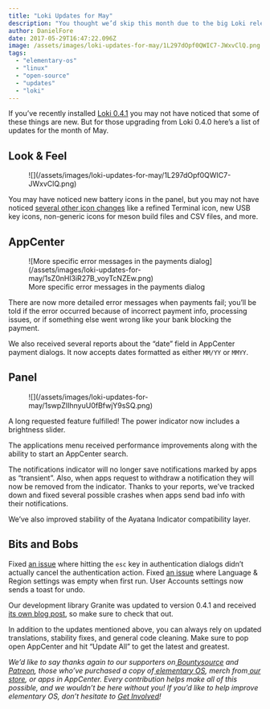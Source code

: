 ```yaml
---
title: "Loki Updates for May"
description: "You thought we’d skip this month due to the big Loki release, didn’t you?"
author: DanielFore
date: 2017-05-29T16:47:22.096Z
image: /assets/images/loki-updates-for-may/1L297dOpf0QWIC7-JWxvClQ.png
tags:
  - "elementary-os"
  - "linux"
  - "open-source"
  - "updates"
  - "loki"
---
```


If you’ve recently installed [Loki 0.4.1](https://medium.com/elementaryos/new-release-elementary-os-loki-0-4-1-2a756549ee76) you may not have noticed that some of these things are new. But for those upgrading from Loki 0.4.0 here’s a list of updates for the month of May.

## Look & Feel

<figure markdown="1">
![](/assets/images/loki-updates-for-may/1L297dOpf0QWIC7-JWxvClQ.png)
</figure>

You may have noticed new battery icons in the panel, but you may not have noticed [several other icon changes](https://github.com/elementary/icons/compare/996c760...b952151) like a refined Terminal icon, new USB key icons, non-generic icons for meson build files and CSV files, and more.

## AppCenter

<figure markdown="1">
![More specific error messages in the payments dialog](/assets/images/loki-updates-for-may/1sZ0nHl3iR27B_voyTcNZEw.png)
<figcaption markdown="1">
More specific error messages in the payments dialog
</figcaption>
</figure>

There are now more detailed error messages when payments fail; you’ll be told if the error occurred because of incorrect payment info, processing issues, or if something else went wrong like your bank blocking the payment.

We also received several reports about the “date” field in AppCenter payment dialogs. It now accepts dates formatted as either `MM/YY` or `MMYY`.

## Panel

<figure markdown="1">
![](/assets/images/loki-updates-for-may/1swpZIIhnyuU0fBfwjY9sSQ.png)
</figure>

A long requested feature fulfilled! The power indicator now includes a brightness slider.

The applications menu received performance improvements along with the ability to start an AppCenter search.

The notifications indicator will no longer save notifications marked by apps as “transient”. Also, when apps request to withdraw a notification they will now be removed from the indicator. Thanks to your reports, we’ve tracked down and fixed several possible crashes when apps send bad info with their notifications.

We’ve also improved stability of the Ayatana Indicator compatibility layer.

## Bits and Bobs

Fixed [an issue](https://github.com/elementary/pantheon-agent-polkit/pull/11) where hitting the `esc` key in authentication dialogs didn’t actually cancel the authentication action. Fixed [an issue](https://github.com/elementary/switchboard-plug-locale/issues/21) where Language & Region settings was empty when first run. User Accounts settings now sends a toast for undo.

Our development library Granite was updated to version 0.4.1 and received [its own blog post](https://medium.com/elementaryos/making-granite-a-better-library-8b925859e9fb), so make sure to check that out.

In addition to the updates mentioned above, you can always rely on updated translations, stability fixes, and general code cleaning. Make sure to pop open AppCenter and hit “Update All” to get the latest and greatest.

*We’d like to say thanks again to our supporters on[ Bountysource](https://salt.bountysource.com/teams/elementary) and[ Patreon](https://www.patreon.com/elementary), those who’ve purchased a copy of[ elementary OS](https://elementary.io/), merch from[ our store](https://elementary.io/store/), or apps in AppCenter. Every contribution helps make all of this possible, and we wouldn’t be here without you! If you’d like to help improve elementary OS, don’t hesitate to [Get Involved](https://elementary.io/get-involved)!*